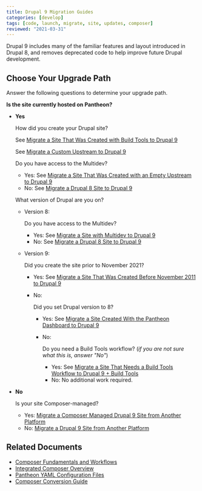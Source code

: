 ```yaml
---
title: Drupal 9 Migration Guides
categories: [develop]
tags: [code, launch, migrate, site, updates, composer]
reviewed: "2021-03-31"
---
```


Drupal 9 includes many of the familiar features and layout introduced in Drupal 8, and removes deprecated code to help improve future Drupal development.

## Choose Your Upgrade Path

Answer the following questions to determine your upgrade path.

**Is the site currently hosted on Pantheon?**

- **Yes**

  How did you create your Drupal site?

  <TabList>

  <Tab title="Build Tools" id="build-tools" active={true}>

  See [Migrate a Site That Was Created with Build Tools to Drupal 9](/guides/drupal-9-hosted-createbt)

  </Tab>

  <Tab title="Custom Upstream" id="custom-upstream">

  See [Migrate a Custom Upstream to Drupal 9](/guides/drupal-9-hosted-createcustom)

  </Tab>

  <Tab title="Empty Upstream" id="empty-upstream">

  Do you have access to the Multidev?
  - Yes: See [Migrate a Site That Was Created with an Empty Upstream to Drupal 9](/guides/drupal-9-hosted-createempty-md)
  - No: See [Migrate a Drupal 8 Site to Drupal 9](/guides/drupal-9-hosted)
    
  </Tab>

  <Tab title="Dashboard" id="dashboard">

  What version of Drupal are you on?

  - Version 8: 

    Do you have access to the Multidev?
    - Yes: See [Migrate a Site with Multidev to Drupal 9](/guides/drupal-9-hosted-md)
    - No: See [Migrate a Drupal 8 Site to Drupal 9](/guides/drupal-9-hosted)

  - Version 9: 

    Did you create the site prior to November 2021?
    - Yes: See [Migrate a Site That Was Created Before November 2011 to Drupal 9](/guides/drupal-9-hosted-pre112021) 
    - No: 

      Did you set Drupal version to 8?
      - Yes: See [Migrate a Site Created With the Pantheon Dashboard to Drupal 9](/guides/drupal-9-hosted-createdashboard-set8)
      - No: 

        Do you need a Build Tools workflow? (*if you are not sure what this is, answer "No"*)
        - Yes: See [Migrate a Site That Needs a Build Tools Workflow to Drupal 9 + Build Tools](/guides/drupal-9-hosted-btworkflow)
        - No: No additional work required.
  
  </Tab>

  </TabList>

- **No**

  Is your site Composer-managed?

  - Yes: [Migrate a Composer Managed Drupal 9 Site from Another Platform](/guides/drupal-9-unhosted-composer)
  - No: [Migrate a Drupal 9 Site from Another Platform](/guides/drupal-9-unhosted)


## Related Documents

- [Composer Fundamentals and Workflows](/guides/composer)
- [Integrated Composer Overview](/guides/integrated-composer)
- [Pantheon YAML Configuration Files](/pantheon-yml)
- [Composer Conversion Guide](/guides/composer-convert)